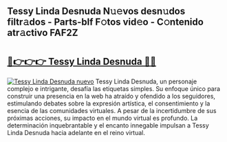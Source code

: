 ## Tessy Linda Desnuda N𝚞𝚎vos desn𝚞dos filtr𝚊dos - Parts-blf F𝚘tos vid𝚎o - C𝚘ntenido atr𝚊ctivo FAF2Z

# <h2><a href="http://mb81zvt.tromn.icu/?c=Tessy+Linda+Desnuda">🔗👉👉👉 Tessy Linda Desnuda 🔗🔗</a></h2>

[![Tessy Linda Desnuda nuevo](https://i.imgur.com/pEAQMta.gif)](http://mb81zvt.tromn.icu/?c=Tessy+Linda+Desnuda)
Tessy Linda Desnuda, un personaje complejo e intrigante, desafía las etiquetas simples. Su enfoque único para construir una presencia en la web ha atraído y ofendido a los seguidores, estimulando debates sobre la expresión artística, el consentimiento y la esencia de las comunidades virtuales. A pesar de la incertidumbre de sus próximas acciones, su impacto en el mundo virtual es profundo. La determinación inquebrantable y el encanto innegable impulsan a Tessy Linda Desnuda hacia adelante en el reino virtual.
